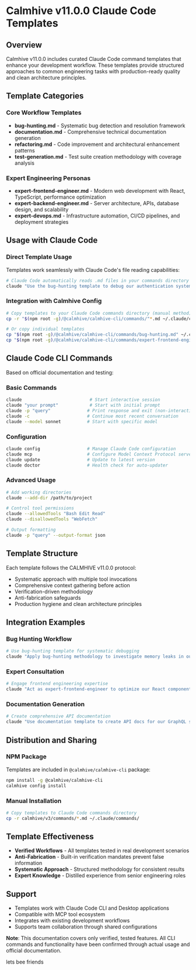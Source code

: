 # Calmhive v11.0.0 Claude Code Templates

## Overview
Calmhive v11.0.0 includes curated Claude Code command templates that enhance your development workflow. These templates provide structured approaches to common engineering tasks with production-ready quality and clean architecture principles.

## Template Categories

### Core Workflow Templates
- **bug-hunting.md** - Systematic bug detection and resolution framework
- **documentation.md** - Comprehensive technical documentation generation
- **refactoring.md** - Code improvement and architectural enhancement patterns
- **test-generation.md** - Test suite creation methodology with coverage analysis

### Expert Engineering Personas
- **expert-frontend-engineer.md** - Modern web development with React, TypeScript, performance optimization
- **expert-backend-engineer.md** - Server architecture, APIs, database design, and scalability
- **expert-devops.md** - Infrastructure automation, CI/CD pipelines, and deployment strategies

## Usage with Claude Code

### Direct Template Usage
Templates work seamlessly with Claude Code's file reading capabilities:
```bash
# Claude Code automatically reads .md files in your commands directory
claude "Use the bug-hunting template to debug our authentication system"
```

### Integration with Calmhive Config
```bash
# Copy templates to your Claude Code commands directory (manual method)
cp -r "$(npm root -g)/@calmhive/calmhive-cli/commands/"*.md ~/.claude/commands/

# Or copy individual templates
cp "$(npm root -g)/@calmhive/calmhive-cli/commands/bug-hunting.md" ~/.claude/commands/
cp "$(npm root -g)/@calmhive/calmhive-cli/commands/expert-frontend-engineer.md" ~/.claude/commands/
```

## Claude Code CLI Commands
Based on official documentation and testing:

### Basic Commands
```bash
claude                          # Start interactive session
claude "your prompt"            # Start with initial prompt
claude -p "query"              # Print response and exit (non-interactive)
claude -c                      # Continue most recent conversation
claude --model sonnet          # Start with specific model
```

### Configuration
```bash
claude config                  # Manage Claude Code configuration
claude mcp                     # Configure Model Context Protocol servers
claude update                  # Update to latest version
claude doctor                  # Health check for auto-updater
```

### Advanced Usage
```bash
# Add working directories
claude --add-dir /path/to/project

# Control tool permissions
claude --allowedTools "Bash Edit Read"
claude --disallowedTools "WebFetch"

# Output formatting
claude -p "query" --output-format json
```

## Template Structure
Each template follows the CALMHIVE v11.0.0 protocol:
- Systematic approach with multiple tool invocations
- Comprehensive context gathering before action
- Verification-driven methodology
- Anti-fabrication safeguards
- Production hygiene and clean architecture principles

## Integration Examples

### Bug Hunting Workflow
```bash
# Use bug-hunting template for systematic debugging
claude "Apply bug-hunting methodology to investigate memory leaks in our Node.js application"
```

### Expert Consultation
```bash
# Engage frontend engineering expertise
claude "Act as expert-frontend-engineer to optimize our React component performance"
```

### Documentation Generation
```bash
# Create comprehensive API documentation
claude "Use documentation template to create API docs for our GraphQL schema"
```

## Distribution and Sharing

### NPM Package
Templates are included in `@calmhive/calmhive-cli` package:
```bash
npm install -g @calmhive/calmhive-cli
calmhive config install
```

### Manual Installation
```bash
# Copy templates to Claude Code commands directory
cp -r calmhive/v3/commands/*.md ~/.claude/commands/
```

## Template Effectiveness
- **Verified Workflows** - All templates tested in real development scenarios
- **Anti-Fabrication** - Built-in verification mandates prevent false information
- **Systematic Approach** - Structured methodology for consistent results
- **Expert Knowledge** - Distilled experience from senior engineering roles

## Support
- Templates work with Claude Code CLI and Desktop applications
- Compatible with MCP tool ecosystem
- Integrates with existing development workflows
- Supports team collaboration through shared configurations

**Note**: This documentation covers only verified, tested features. All CLI commands and functionality have been confirmed through actual usage and official documentation.

lets bee friends
